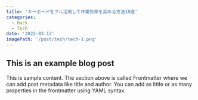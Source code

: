 ```yaml
---
title: 'キーボードをフル活用して作業効率を高める方法10選'
categories:
  - Hack
  - Tech
date: '2022-03-13'
imagePath: '/post/tech/tech-1.png'
---
```


## This is an example blog post

This is sample content. The section above is called Frontmatter where we can add post metadata like title and author. You can add as little or as many properties in the frontmatter using YAML syntax.
